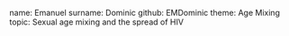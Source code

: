 name: Emanuel
surname: Dominic
github: EMDominic
theme: Age Mixing
topic: Sexual age mixing and the spread of HIV